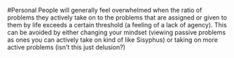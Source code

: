 #Personal 
People will generally feel overwhelmed when the ratio of problems they actively take on to the problems that are assigned or given to them by life exceeds a certain threshold (a feeling of a lack of agency). This can be avoided by either changing your mindset (viewing passive problems as ones you can actively take on kind of like Sisyphus) or taking on more active problems (isn't this just delusion?)